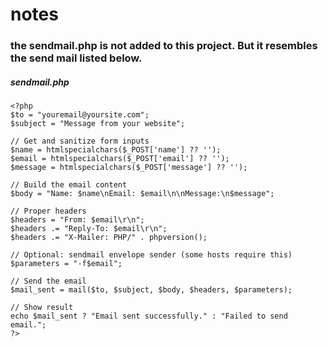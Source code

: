 # notes

### the sendmail.php is not added to this project.  But it resembles the send mail listed below.

##### sendmail.php

    <?php
    $to = "youremail@yoursite.com";  
    $subject = "Message from your website";

    // Get and sanitize form inputs
    $name = htmlspecialchars($_POST['name'] ?? '');
    $email = htmlspecialchars($_POST['email'] ?? '');
    $message = htmlspecialchars($_POST['message'] ?? '');

    // Build the email content
    $body = "Name: $name\nEmail: $email\n\nMessage:\n$message";

    // Proper headers
    $headers = "From: $email\r\n";
    $headers .= "Reply-To: $email\r\n";
    $headers .= "X-Mailer: PHP/" . phpversion();

    // Optional: sendmail envelope sender (some hosts require this)
    $parameters = "-f$email";

    // Send the email
    $mail_sent = mail($to, $subject, $body, $headers, $parameters);

    // Show result
    echo $mail_sent ? "Email sent successfully." : "Failed to send email.";
    ?>

